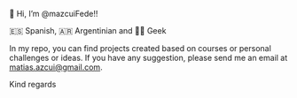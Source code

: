 👋 Hi, I’m @mazcuiFede!!

🇪🇸 Spanish, 🇦🇷 Argentinian and 🧑‍💻 Geek

In my repo, you can find projects created based on courses or personal challenges or ideas. 
If you have any suggestion, please send me an email at matias.azcui@gmail.com.

Kind regards

<!---
mazcuiFede/mazcuiFede is a ✨ special ✨ repository because its `README.md` (this file) appears on your GitHub profile.
You can click the Preview link to take a look at your changes.
--->
